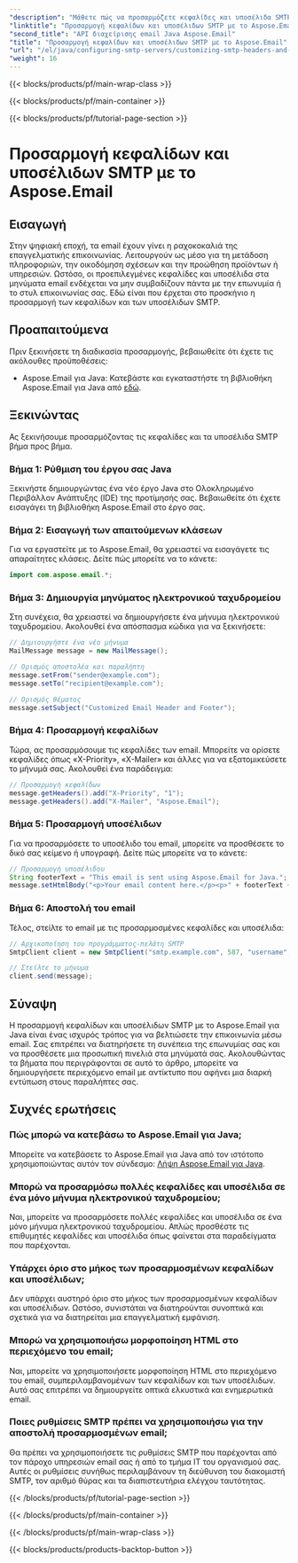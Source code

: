 ```yaml
---
"description": "Μάθετε πώς να προσαρμόζετε κεφαλίδες και υποσέλιδα SMTP με το Aspose.Email για Java. Βελτιώστε την επικοινωνία μέσω email με εξατομικευμένη επωνυμία και μηνύματα."
"linktitle": "Προσαρμογή κεφαλίδων και υποσέλιδων SMTP με το Aspose.Email"
"second_title": "API διαχείρισης email Java Aspose.Email"
"title": "Προσαρμογή κεφαλίδων και υποσέλιδων SMTP με το Aspose.Email"
"url": "/el/java/configuring-smtp-servers/customizing-smtp-headers-and-footers/"
"weight": 16
---
```


{{< blocks/products/pf/main-wrap-class >}}

{{< blocks/products/pf/main-container >}}

{{< blocks/products/pf/tutorial-page-section >}}

# Προσαρμογή κεφαλίδων και υποσέλιδων SMTP με το Aspose.Email


## Εισαγωγή

Στην ψηφιακή εποχή, τα email έχουν γίνει η ραχοκοκαλιά της επαγγελματικής επικοινωνίας. Λειτουργούν ως μέσο για τη μετάδοση πληροφοριών, την οικοδόμηση σχέσεων και την προώθηση προϊόντων ή υπηρεσιών. Ωστόσο, οι προεπιλεγμένες κεφαλίδες και υποσέλιδα στα μηνύματα email ενδέχεται να μην συμβαδίζουν πάντα με την επωνυμία ή το στυλ επικοινωνίας σας. Εδώ είναι που έρχεται στο προσκήνιο η προσαρμογή των κεφαλίδων και των υποσέλιδων SMTP.

## Προαπαιτούμενα

Πριν ξεκινήσετε τη διαδικασία προσαρμογής, βεβαιωθείτε ότι έχετε τις ακόλουθες προϋποθέσεις:

- Aspose.Email για Java: Κατεβάστε και εγκαταστήστε τη βιβλιοθήκη Aspose.Email για Java από [εδώ](https://releases.aspose.com/email/java/).

## Ξεκινώντας

Ας ξεκινήσουμε προσαρμόζοντας τις κεφαλίδες και τα υποσέλιδα SMTP βήμα προς βήμα. 

### Βήμα 1: Ρύθμιση του έργου σας Java

Ξεκινήστε δημιουργώντας ένα νέο έργο Java στο Ολοκληρωμένο Περιβάλλον Ανάπτυξης (IDE) της προτίμησής σας. Βεβαιωθείτε ότι έχετε εισαγάγει τη βιβλιοθήκη Aspose.Email στο έργο σας.

### Βήμα 2: Εισαγωγή των απαιτούμενων κλάσεων

Για να εργαστείτε με το Aspose.Email, θα χρειαστεί να εισαγάγετε τις απαραίτητες κλάσεις. Δείτε πώς μπορείτε να το κάνετε:

```java
import com.aspose.email.*;
```

### Βήμα 3: Δημιουργία μηνύματος ηλεκτρονικού ταχυδρομείου

Στη συνέχεια, θα χρειαστεί να δημιουργήσετε ένα μήνυμα ηλεκτρονικού ταχυδρομείου. Ακολουθεί ένα απόσπασμα κώδικα για να ξεκινήσετε:

```java
// Δημιουργήστε ένα νέο μήνυμα
MailMessage message = new MailMessage();

// Ορισμός αποστολέα και παραλήπτη
message.setFrom("sender@example.com");
message.setTo("recipient@example.com");

// Ορισμός θέματος
message.setSubject("Customized Email Header and Footer");
```

### Βήμα 4: Προσαρμογή κεφαλίδων

Τώρα, ας προσαρμόσουμε τις κεφαλίδες των email. Μπορείτε να ορίσετε κεφαλίδες όπως «X-Priority», «X-Mailer» και άλλες για να εξατομικεύσετε το μήνυμά σας. Ακολουθεί ένα παράδειγμα:

```java
// Προσαρμογή κεφαλίδων
message.getHeaders().add("X-Priority", "1");
message.getHeaders().add("X-Mailer", "Aspose.Email");
```

### Βήμα 5: Προσαρμογή υποσέλιδων

Για να προσαρμόσετε το υποσέλιδο του email, μπορείτε να προσθέσετε το δικό σας κείμενο ή υπογραφή. Δείτε πώς μπορείτε να το κάνετε:

```java
// Προσαρμογή υποσέλιδου
String footerText = "This email is sent using Aspose.Email for Java.";
message.setHtmlBody("<p>Your email content here.</p><p>" + footerText + "</p>");
```

### Βήμα 6: Αποστολή του email

Τέλος, στείλτε το email με τις προσαρμοσμένες κεφαλίδες και υποσέλιδα:

```java
// Αρχικοποίηση του προγράμματος-πελάτη SMTP
SmtpClient client = new SmtpClient("smtp.example.com", 587, "username", "password");

// Στείλτε το μήνυμα
client.send(message);
```

## Σύναψη

Η προσαρμογή κεφαλίδων και υποσέλιδων SMTP με το Aspose.Email για Java είναι ένας ισχυρός τρόπος για να βελτιώσετε την επικοινωνία μέσω email. Σας επιτρέπει να διατηρήσετε τη συνέπεια της επωνυμίας σας και να προσθέσετε μια προσωπική πινελιά στα μηνύματά σας. Ακολουθώντας τα βήματα που περιγράφονται σε αυτό το άρθρο, μπορείτε να δημιουργήσετε περιεχόμενο email με αντίκτυπο που αφήνει μια διαρκή εντύπωση στους παραλήπτες σας.

## Συχνές ερωτήσεις

### Πώς μπορώ να κατεβάσω το Aspose.Email για Java;

Μπορείτε να κατεβάσετε το Aspose.Email για Java από τον ιστότοπο χρησιμοποιώντας αυτόν τον σύνδεσμο: [Λήψη Aspose.Email για Java](https://releases.aspose.com/email/java/).

### Μπορώ να προσαρμόσω πολλές κεφαλίδες και υποσέλιδα σε ένα μόνο μήνυμα ηλεκτρονικού ταχυδρομείου;

Ναι, μπορείτε να προσαρμόσετε πολλές κεφαλίδες και υποσέλιδα σε ένα μόνο μήνυμα ηλεκτρονικού ταχυδρομείου. Απλώς προσθέστε τις επιθυμητές κεφαλίδες και υποσέλιδα όπως φαίνεται στα παραδείγματα που παρέχονται.

### Υπάρχει όριο στο μήκος των προσαρμοσμένων κεφαλίδων και υποσέλιδων;

Δεν υπάρχει αυστηρό όριο στο μήκος των προσαρμοσμένων κεφαλίδων και υποσέλιδων. Ωστόσο, συνιστάται να διατηρούνται συνοπτικά και σχετικά για να διατηρείται μια επαγγελματική εμφάνιση.

### Μπορώ να χρησιμοποιήσω μορφοποίηση HTML στο περιεχόμενο του email;

Ναι, μπορείτε να χρησιμοποιήσετε μορφοποίηση HTML στο περιεχόμενο του email, συμπεριλαμβανομένων των κεφαλίδων και των υποσέλιδων. Αυτό σας επιτρέπει να δημιουργείτε οπτικά ελκυστικά και ενημερωτικά email.

### Ποιες ρυθμίσεις SMTP πρέπει να χρησιμοποιήσω για την αποστολή προσαρμοσμένων email;

Θα πρέπει να χρησιμοποιήσετε τις ρυθμίσεις SMTP που παρέχονται από τον πάροχο υπηρεσιών email σας ή από το τμήμα IT του οργανισμού σας. Αυτές οι ρυθμίσεις συνήθως περιλαμβάνουν τη διεύθυνση του διακομιστή SMTP, τον αριθμό θύρας και τα διαπιστευτήρια ελέγχου ταυτότητας.

{{< /blocks/products/pf/tutorial-page-section >}}

{{< /blocks/products/pf/main-container >}}

{{< /blocks/products/pf/main-wrap-class >}}

{{< blocks/products/products-backtop-button >}}